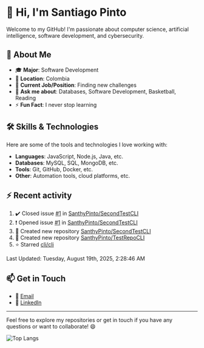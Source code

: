 # 👋 Hi, I'm Santiago Pinto

Welcome to my GitHub! I'm passionate about computer science, artificial intelligence, software development, and cybersecurity.

## 📌 About Me

- 🎓 **Major**: Software Development  
- 📍 **Location**: Colombia  
- 💼 **Current Job/Position**: Finding new challenges  
- 💬 **Ask me about**: Databases, Software Development, Basketball, Reading  
- ⚡ **Fun Fact**: I never stop learning  

## 🛠️ Skills & Technologies

Here are some of the tools and technologies I love working with:

- **Languages**: JavaScript, Node.js, Java, etc.  
- **Databases**: MySQL, SQL, MongoDB, etc.  
- **Tools**: Git, GitHub, Docker, etc.  
- **Other**: Automation tools, cloud platforms, etc.  

## :zap: Recent activity
<!--RECENT_ACTIVITY:start-->
1. ✔️ Closed issue [#1](https://github.com/SanthyPinto/SecondTestCLI/issues/1) in [SanthyPinto/SecondTestCLI](https://github.com/SanthyPinto/SecondTestCLI)<br>
2. ❗️ Opened issue [#1](https://github.com/SanthyPinto/SecondTestCLI/issues/1) in [SanthyPinto/SecondTestCLI](https://github.com/SanthyPinto/SecondTestCLI)<br>
3. 📔 Created new repository [SanthyPinto/SecondTestCLI](https://github.com/SanthyPinto/SecondTestCLI)<br>
4. 📔 Created new repository [SanthyPinto/TestRepoCLI](https://github.com/SanthyPinto/TestRepoCLI)<br>
5. ⭐ Starred [cli/cli](https://github.com/cli/cli)<br>
<!--RECENT_ACTIVITY:end-->
<!--RECENT_ACTIVITY:last_update-->
Last Updated: Tuesday, August 19th, 2025, 2:28:46 AM
<!--RECENT_ACTIVITY:last_update_end-->

## 📫 Get in Touch

- 📧 [Email](mailto:santi_pinto@outlook.com)  
- 💼 [LinkedIn](https://www.linkedin.com/in/santiago-pinto-rodriguez/)  

---

Feel free to explore my repositories or get in touch if you have any questions or want to collaborate! 😄

![Top Langs](https://github-readme-stats.vercel.app/api/top-langs/?username=SanthyPinto&layout=compact)
